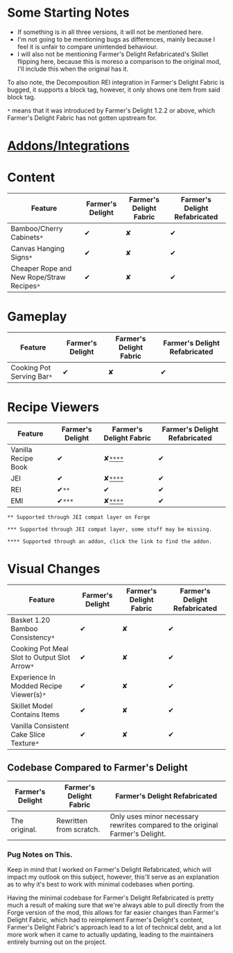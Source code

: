 # Some Starting Notes

- If something is in all three versions, it will not be mentioned here.
- I'm not going to be mentioning bugs as differences, mainly because I feel it is unfair to compare unintended behaviour.
- I will also not be mentioning Farmer's Delight Refabricated's Skillet flipping here, because this is moreso a comparison to the original mod, I'll include this when the original has it.

To also note, the Decomposition REI integration in Farmer's Delight Fabric is bugged, it supports a block tag, however, it only shows one item from said block tag.

`*` means that it was introduced by Farmer's Delight 1.2.2 or above, which Farmer's Delight Fabric has not gotten upstream for.

# [Addons/Integrations](https://github.com/MerchantPug/Refabricated-Info/blob/main/Addons_And_Integrations.md)

# Content
| Feature | Farmer's Delight | Farmer's Delight Fabric | Farmer's Delight Refabricated |
|---------|------------------|-------------------------|-------------------------------|
|Bamboo/Cherry Cabinets`*`|✔|✘|✔|
|Canvas Hanging Signs`*`|✔|✘|✔|
|Cheaper Rope and New Rope/Straw Recipes`*`|✔|✘|✔|

# Gameplay
| Feature | Farmer's Delight | Farmer's Delight Fabric | Farmer's Delight Refabricated |
|---------|------------------|-------------------------|-------------------------------|
|Cooking Pot Serving Bar`*`|✔|✘|✔|

# Recipe Viewers
| Feature | Farmer's Delight | Farmer's Delight Fabric | Farmer's Delight Refabricated |
|---------|------------------|-------------------------|-------------------------------|
|Vanilla Recipe Book|✔|✘[`****`](https://modrinth.com/mod/recipe-book-delight)|✔|
|JEI|✔|✘[`****`](https://www.curseforge.com/minecraft/mc-mods/farmers-delight-jei-plugin)|✔|
|REI|✔`**`|✔|✔|
|EMI|✔`***`|✘[`****`](https://modrinth.com/mod/extra-mod-integrations)|✔|

`** Supported through JEI compat layer on Forge`

`*** Supported through JEI compat layer, some stuff may be missing.`

`**** Supported through an addon, click the link to find the addon.`

# Visual Changes
| Feature | Farmer's Delight | Farmer's Delight Fabric | Farmer's Delight Refabricated |
|---------|------------------|-------------------------|-------------------------------|
|Basket 1.20 Bamboo Consistency`*`|✔|✘|✔|
|Cooking Pot Meal Slot to Output Slot Arrow`*`|✔|✘|✔|
|Experience In Modded Recipe Viewer(s)`*`|✔|✘|✔|
|Skillet Model Contains Items|✔|✘|✔|
|Vanilla Consistent Cake Slice Texture`*`|✔|✘|✔|

## Codebase Compared to Farmer's Delight
| Farmer's Delight | Farmer's Delight Fabric | Farmer's Delight Refabricated |
|------------------|-------------------------|-------------------------------|
|The original.|Rewritten from scratch.|Only uses minor necessary rewrites compared to the original Farmer's Delight.|

### Pug Notes on This.
Keep in mind that I worked on Farmer's Delight Refabricated, which will impact my outlook on this subject, however, this'll serve as an explanation as to why it's best to work with minimal codebases when porting.

Having the minimal codebase for Farmer's Delight Refabricated is pretty much a result of making sure that we're always able to pull directly from the Forge version of the mod, this allows for far easier changes than Farmer's Delight Fabric, which had to reimplement Farmer's Delight's content, Farmer's Delight Fabric's approach lead to a lot of technical debt, and a lot more work when it came to actually updating, leading to the maintainers entirely burning out on the project.